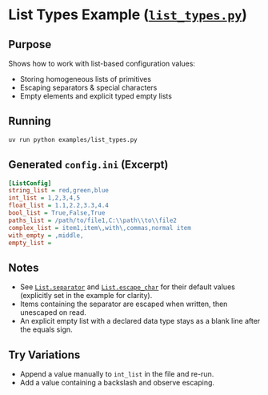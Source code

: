 # List Types Example ([`list_types.py`](https://github.com/HEROgold/confkit/blob/master/examples/list_types.py))

## Purpose

Shows how to work with list-based configuration values:

- Storing homogeneous lists of primitives
- Escaping separators & special characters
- Empty elements and explicit typed empty lists

## Running

```bash
uv run python examples/list_types.py
```

## Generated `config.ini` (Excerpt)

```ini
[ListConfig]
string_list = red,green,blue
int_list = 1,2,3,4,5
float_list = 1.1,2.2,3.3,4.4
bool_list = True,False,True
paths_list = /path/to/file1,C:\\path\\to\\file2
complex_list = item1,item\,with\,commas,normal item
with_empty = ,middle,
empty_list = 
```

## Notes

- See [`List.separator`](pdoc:confkit.List.separator) and [`List.escape_char`](pdoc:confkit.List.escape_char) for their default values (explicitly set in the example for clarity).
- Items containing the separator are escaped when written, then unescaped on read.
- An explicit empty list with a declared data type stays as a blank line after the equals sign.

## Try Variations

- Append a value manually to `int_list` in the file and re-run.
- Add a value containing a backslash and observe escaping.
